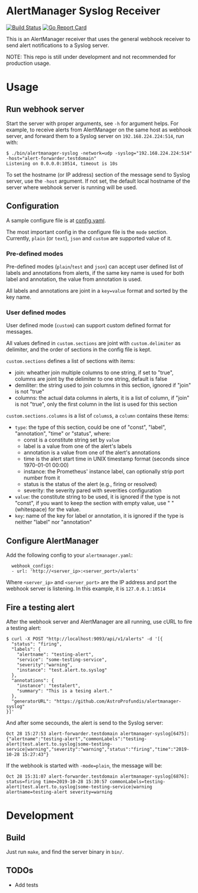# AlertManager Syslog Receiver

[![Build Status](https://travis-ci.org/AstroProfundis/alertmanager-syslog.svg?branch=master)](https://travis-ci.org/AstroProfundis/alertmanager-syslog)
[![Go Report Card](https://goreportcard.com/badge/github.com/AstroProfundis/alertmanager-syslog)](https://goreportcard.com/report/github.com/AstroProfundis/alertmanager-syslog)

This is an AlertManager receiver that uses the general webhook receiver to send alert notifications to a Syslog server.

NOTE: This repo is still under development and not recommended for production usage.

# Usage
## Run webhook server
Start the server with proper arguments, see `-h` for argument helps. For example, to receive alerts from AlertManager on the same host as webhook server, and forward them to a Syslog server on `192.168.224.224:514`, run with:

```
$ ./bin/alertmanager-syslog -network=udp -syslog="192.168.224.224:514" -host="alert-forwarder.testdomain"
Listening on 0.0.0.0:10514, timeout is 10s
```

To set the hostname (or IP address) section of the message send to Syslog server, use the `-host` argument. If not set, the default local hostname of the server where webhook server is running will be used.

## Configuration
A sample configure file is at [config.yaml](./config.yaml).

The most important config in the configure file is the `mode` section. Currently, `plain` (or `text`), `json` and `custom` are supported value of it.

### Pre-defined modes
Pre-defined modes (`plain`/`test` and `json`) can accept user defined list of labels and annotations from alerts, if the same key name is used for both label and annotation, the value from annotation is used.

All labels and annotations are joint in a `key=value` format and sorted by the key name.

### User defined modes
User defined mode (`custom`) can support custom defined format for messages.

All values defined in `custom.sections` are joint with `custom.delimiter` as delimiter, and the order of sections in the config file is kept.

`custom.sections` defines a list of sections with items:
  - join: wheather join multiple columns to one string, if set to "true", columns are joint by the delimiter to one string, default is false
  - demiliter: the string used to join columns in this section, ignored if "join" is not "true"
  - columns: the actual data columns in alerts, it is a list of column, if "join" is not "true", only the first column in the list is used for this section

`custom.sections.columns` is a list of `colums`s, a `column` contains these items:
  - `type`: the type of this section, could be one of "const", "label", "annotation", "time" or "status", where:
      * const is a constitute string set by `value`
      * label is a value from one of the alert's labels
      * annotation is a value from one of the alert's annotations
      * time is the alert start time in UNIX timestamp format (seconds since 1970-01-01 00:00)
      * instance: the Prometheus' instance label, can optionally strip port number from it
      * status is the status of the alert (e.g., firing or resolved)
      * severity: the severity pared with severities configuration
  - `value`: the constitute string to be used, it is ignored if the type is not "const", if you want to
      keep the section with empty value, use " " (whitespace) for the value.
  - `key`: name of the key for label or annotation, it is ignored if the type is neither "label" nor "annotation"

## Configure AlertManager
Add the following config to your `alertmanager.yaml`:

```
  webhook_configs:
  - url: 'http://<server_ip>:<server_port>/alerts'
```

Where `<server_ip>` and `<server_port>` are the IP address and port the webhook server is listening. In this example, it is `127.0.0.1:10514`

## Fire a testing alert
After the webhook server and AlertManager are all running, use cURL to fire a testing alert:

```
$ curl -X POST "http://localhost:9093/api/v1/alerts" -d '[{
  "status": "firing",
  "labels": {
    "alertname": "testing-alert",
    "service": "some-testing-service",
    "severity":"warning",
    "instance": "test.alert.to.syslog"
  },
  "annotations": {
    "instance": "testalert",
    "summary": "This is a tesing alert."
  },
  "generatorURL": "https://github.com/AstroProfundis/alertmanager-syslog"
}]'
```

And after some secounds, the alert is send to the Syslog server:

```
Oct 28 15:27:53 alert-forwarder.testdomain alertmanager-syslog[6475]: {"alertname":"testing-alert","commonLabels":"testing-alert|test.alert.to.syslog|some-testing-service|warning","severity":"warning","status":"firing","time":"2019-10-28 15:27:43"}
```

If the webhook is started with `-mode=plain`, the message will be:

```
Oct 28 15:31:07 alert-forwarder.testdomain alertmanager-syslog[6876]: status=firing time=2019-10-28 15:30:57 commonLabels=testing-alert|test.alert.to.syslog|some-testing-service|warning alertname=testing-alert severity=warning
```

# Development
## Build
Just run `make`, and find the server binary in `bin/`.

## TODOs
 - Add tests

